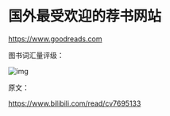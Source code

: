 # 国外最受欢迎的荐书网站

https://www.goodreads.com

图书词汇量评级：

![img](https://tva1.sinaimg.cn/large/0081Kckwgy1gly319jqowj30zu0u07d0.jpg)

原文：

https://www.bilibili.com/read/cv7695133


